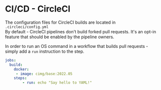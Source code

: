 # CI/CD - CircleCI

The configuration files for CircleCI builds are located in `.circleci/config.yml`\
By default - CircleCI pipelines don't build forked pull requests. It's an opt-in feature that should be enabled by the pipeline owners.

In order to run an OS command in a workflow that builds pull requests - simply add a `run` instruction to the step.

```yaml
jobs:
  build:
    docker:
     - image: cimg/base:2022.05
    steps:
        - run: echo "Say hello to YAML!"
```
